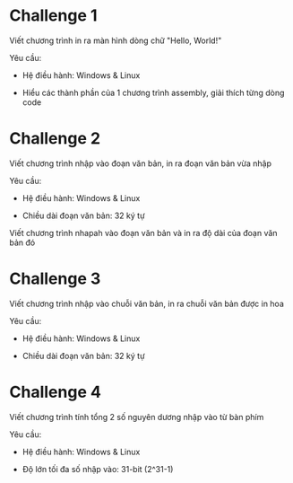 # Challenge 1

Viết chương trình in ra màn hình dòng chữ "Hello, World!" 

Yêu cầu:

- Hệ điều hành: Windows & Linux

- Hiểu các thành phần của 1 chương trình assembly, giải thích từng dòng code

# Challenge 2

Viết chương trình nhập vào đoạn văn bản, in ra đoạn văn bản vừa nhập 

Yêu cầu:

- Hệ điều hành: Windows & Linux

- Chiều dài đoạn văn bản: 32 ký tự

Viết chương trình nhapah vào đoạn văn bản và in ra độ dài của đoạn văn bản đó
  
# Challenge 3

Viết chương trình nhập vào chuỗi văn bản, in ra chuỗi văn bản được in hoa 

Yêu cầu:

- Hệ điều hành: Windows & Linux

- Chiều dài đoạn văn bản: 32 ký tự

# Challenge 4

Viết chương trình tính tổng 2 số nguyên dương nhập vào từ bàn phím 

Yêu cầu:

- Hệ điều hành: Windows & Linux

- Độ lớn tối đa số nhập vào: 31-bit (2^31-1)
